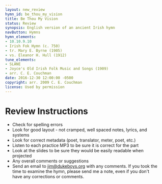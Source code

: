 ```yaml
---
layout: new_review
hymn_id: be_thou_my_vision
title: Be Thou My Vision
status: Review
synopsis: English version of an ancient Irish hymn
navButton: Hymns
hymn_elements:
- 10.10.9.10
- Irish Fok Hymn (c. 750)
- tr. Mary E. Byrne (1905)
- vs. Eleanor H. Hull (1912)
tune_elements:
- SLANE
- Joyce's Old Irish Folk Music and Songs (1909)
- arr. C. E. Couchman
date: 2016-12-30 12:00:00 -0500
copyright: arr. 2009 C. E. Couchman
license: Used by permission
---
```

# Review Instructions
- Check for spelling errors
- Look for good layout - not cramped, well spaced notes, lyrics, and systems
- Look for correct metadata (poet, translator, meter, poet, etc.)
- Listen to each practice MP3 to be sure it is correct for the part
- Look at the slides to be sure they would be easily readable when projected
- Any overall comments or suggestions
- Send an email to jim@dukeboys.org with any comments.  If you took the time to examine the hymn, please send me a note, even if you don't have any corrections or comments.
